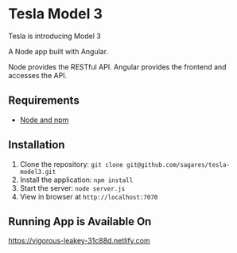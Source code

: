 # Tesla Model 3

Tesla is introducing Model 3

A Node app built with Angular.

Node provides the RESTful API. Angular provides the frontend and accesses the API.

## Requirements

- [Node and npm](http://nodejs.org)

## Installation

1. Clone the repository: `git clone git@github.com/sagares/tesla-model3.git`
2. Install the application: `npm install`
3. Start the server: `node server.js`
4. View in browser at `http://localhost:7070`

## Running App is Available On
https://vigorous-leakey-31c88d.netlify.com
